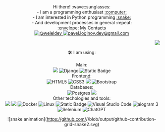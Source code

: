 <!---
imper-dom/imper-dom is a ✨ special ✨ repository because its `README.md` (this file) appears on your GitHub profile.
You can click the Preview link to take a look at your changes.
--->
<div align="center">
    <div>Hi there! :wave::sunglasses:</div>
    <div> - I am a programming enthusiast <a href="https://www.google.com">:computer:<a/>
    <div> - I am interested in Python programming <a href="https://www.python.org">:snake:<a/></div> 
    <div> - And development processes in general :repeat:</div>
<div/>

<div>
  <div>:envelope: My Contacts <div/>
  <a href="https://t.me/AAAAA">
    <img src="https://img.shields.io/badge/@aaaaa-2CA5E0?style=flat&logo=telegram&logoColor=white" alt="@weleldev" />
  </a> 
  <a href="mailto:fdgdfgdgdgv@gmail.com">
      <img src="https://img.shields.io/badge/fdgdfgdgdgv.dev@gmail.com-%2314354c.svg?style=flat&logo=gmail&logoColor=red" alt="pavel.loginov.dev@gmail.com" />
    </a>
</div>


<p align="right">
<a href="https://www.codewars.com/users/imper-dom"><img src="https://www.codewars.com/users/imper-dom/badges/micro"/></a>
<p/>


<div>
  <div align="center">🛠️ I am using:<div/>
  <br/>
  <div>Main:<div/>
  <div>
    <img src="https://img.shields.io/badge/Python-yellow?logo=python">
    <img src="https://img.shields.io/badge/Django-%23092e20.svg?logo=django&logoColor=white&style=flat" alt="Django"/>
    <img alt="Static Badge" src="https://img.shields.io/badge/Flask-ffffff?logo=flask&labelColor=%23000000&color=000000">
  </div>
  <div>Frontend:<div/>
  <div>
    <img src="https://img.shields.io/badge/HTML5-%23e34f26.svg?logo=html5&logoColor=white&style=flat" alt="HTML5"/> 
    <img src="https://img.shields.io/badge/CSS3-%231572b6.svg?logo=css3&logoColor=white&style=flat" alt="CSS3"/> 
    <img <img src="https://img.shields.io/badge/SASS-8A2BE2?logo=sass"/> 
    <img src="https://img.shields.io/badge/Bootstrap-%237952b3.svg?logo=bootstrap&logoColor=white&style=flat" alt="Bootstrap"/>
  </div>
  <div>Databases:<div/>
  <div>
    <img src="https://img.shields.io/badge/Postgres-%23336791.svg?logo=postgresql&logoColor=white&style=flat" alt="Postgres"/>
    <img src="https://img.shields.io/badge/SQLite-%23003B57?logo=sqlite">
  <div/>
  <div>Other techologies and tools:<div/>
  <div>
  <img src="https://img.shields.io/badge/Git-%23ffffff?logo=git&logoColor=%23F05032">
  <img src="https://img.shields.io/badge/GitHub-%23e5e5e5?logo=github&logoColor=%23181717">
  <img src="https://img.shields.io/badge/Docker-%230db7ed.svg?style=flat&logo=docker&logoColor=white" alt="Docker"/> 
  <img src="https://img.shields.io/badge/Linux-%23fcc624.svg?logo=linux&logoColor=white&style=flat" alt="Linux"/> 
  <img alt="Static Badge" src="https://img.shields.io/badge/PyCharm-%230C9D58?logo=pycharm&logoColor=black">
  <img src="https://img.shields.io/badge/VS%20Code-0078d7.svg?style=flat&logo=visual-studio-code&logoColor=white" alt="Visual Studio Code"/>
  <img src="https://img.shields.io/badge/aiogram 3-%2300ADD8.svg?style=flat&logo=telegram&logoColor=white" alt="aiogram 3"/> 
  <img src="https://img.shields.io/badge/Selenium-%23009639.svg?style=flat&logo=selenium&logoColor=white" alt="Selenium"/>
  <img src="https://img.shields.io/badge/ChatGPT-%23000000.svg?style=flat&logo=openai&logoColor=white" alt="ChatGPT"/> 
<div/>


![snake animation](https://github.com/<seu user name>/<seu user name>/blob/output/github-contribution-grid-snake2.svg)


<!---
| :pencil: **Tech Blog**| <a href="https://medium.com/@pavel.loginov.dev"><img src="https://img.shields.io/badge/Medium-12100E?style=flat&logo=medium&logoColor=white" alt="Medium" /></a> <a href="https://teletype.in/@loginovpavel"><img src="https://img.shields.io/badge/Teletype-2CA5E0?style=flat&logoColor=white" alt="Teletype" /></a>|
|:-|:-|
| 🚀 **Exist on**| <a href="https://www.codewars.com/users/-welel-"><img src="https://www.codewars.com/users/-welel-/badges/micro" /></a> <a href="https://stepik.org/users/45294126"><img src="https://img.shields.io/badge/Stekip-12100E?style=flat&logoColor=white" alt="Stepik" /></a>|
| :envelope: **My Contacts**| <a href="https://t.me/weleldev"><img src="https://img.shields.io/badge/@weleldev-2CA5E0?style=flat&logo=telegram&logoColor=white" alt="@weleldev" /></a> <a href="mailto:pavel.loginov.dev@gmail.com"><img src="https://img.shields.io/badge/-pavel.loginov.dev@gmail.com-%2314354c.svg?style=flat&logo=gmail&logoColor=red" alt="pavel.loginov.dev@gmail.com" /></a> |

<b>🛠️ I am using:</b>
|Main|
|:-:|
|<img src="https://img.shields.io/badge/Python-%2314354c.svg?logo=Python&logoColor=white&style=flat" alt="Python"/> <img src="https://img.shields.io/badge/Django-%23092e20.svg?logo=django&logoColor=white&style=flat" alt="Django"/>|
|**Frontend**|
|<img src="https://img.shields.io/badge/HTML5-%23e34f26.svg?logo=html5&logoColor=white&style=flat" alt="HTML5"/> <img src="https://img.shields.io/badge/CSS3-%231572b6.svg?logo=css3&logoColor=white&style=flat" alt="CSS3"/> <img src="https://img.shields.io/badge/Bootstrap-%237952b3.svg?logo=bootstrap&logoColor=white&style=flat" alt="Bootstrap"/>|
|**Databases**|
|<img src="https://img.shields.io/badge/Postgres-%23336791.svg?logo=postgresql&logoColor=white&style=flat" alt="Postgres"/>|
|**Other techologies and tools**|
|<img src="https://img.shields.io/badge/VS%20Code-0078d7.svg?style=flat&logo=visual-studio-code&logoColor=white" alt="Visual Studio Code"/> <img src="https://img.shields.io/badge/Markdown-%23000000.svg?style=flat&logo=markdown&logoColor=white" alt="Markdown"/> <img src="https://img.shields.io/badge/ChatGPT-%23000000.svg?style=flat&logo=openai&logoColor=white" alt="ChatGPT"/> <img src="https://img.shields.io/badge/Linux-%23fcc624.svg?logo=linux&logoColor=white&style=flat" alt="Linux"/> <img src="https://img.shields.io/badge/git-%23d22128.svg?logo=git&logoColor=white&style=flat" alt="Git"/> <img src="https://img.shields.io/badge/Docker-%230db7ed.svg?style=flat&logo=docker&logoColor=white" alt="Docker"/> <img src="https://img.shields.io/badge/aiogram 3-%2300ADD8.svg?style=flat&logo=telegram&logoColor=white" alt="aiogram 3"/> <img src="https://img.shields.io/badge/Selenium-%23009639.svg?style=flat&logo=selenium&logoColor=white" alt="Selenium"/>|
--->
